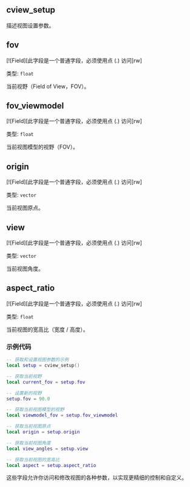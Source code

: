 ## cview_setup

描述视图设置参数。

## fov

[![Field][此字段是一个普通字段，必须使用点 (.) 访问]rw]

类型: `float`

当前视野（Field of View，FOV）。

## fov_viewmodel

[![Field][此字段是一个普通字段，必须使用点 (.) 访问]rw]

类型: `float`

当前视图模型的视野（FOV）。

## origin

[![Field][此字段是一个普通字段，必须使用点 (.) 访问]rw]

类型: `vector`

当前视图原点。

## view

[![Field][此字段是一个普通字段，必须使用点 (.) 访问]rw]

类型: `vector`

当前视图角度。

## aspect_ratio

[![Field][此字段是一个普通字段，必须使用点 (.) 访问]rw]

类型: `float`

当前视图的宽高比（宽度 / 高度）。


### 示例代码

```lua
-- 获取和设置视图参数的示例
local setup = cview_setup()

-- 获取当前视野
local current_fov = setup.fov

-- 设置新的视野
setup.fov = 90.0

-- 获取当前视图模型的视野
local viewmodel_fov = setup.fov_viewmodel

-- 获取当前视图原点
local origin = setup.origin

-- 获取当前视图角度
local view_angles = setup.view

-- 获取当前视图的宽高比
local aspect = setup.aspect_ratio
```

这些字段允许你访问和修改视图的各种参数，以实现更精细的控制和自定义。